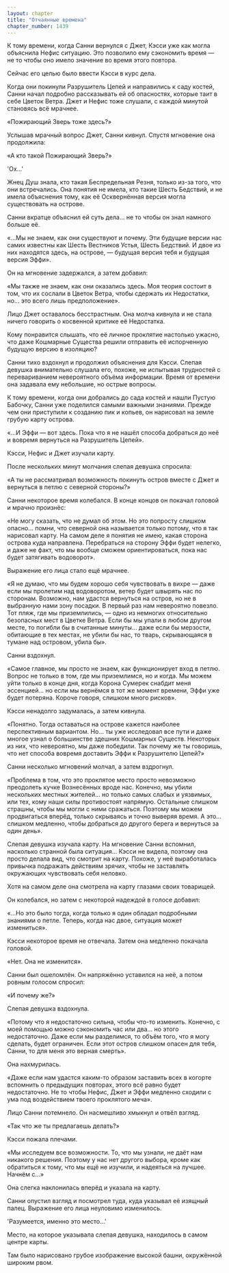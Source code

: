 ```yaml
---
layout: chapter
title: "Отчаянные времена"
chapter_number: 1439
---
```




К тому времени, когда Санни вернулся с Джет, Кэсси уже как могла объяснила Нефис ситуацию. Это позволило ему сэкономить время — не то чтобы оно имело значение во время этого повтора.

Сейчас его целью было ввести Кэсси в курс дела.

Когда они покинули Разрушитель Цепей и направились к саду костей, Санни начал подробно рассказывать ей об опасностях, которые таит в себе Цветок Ветра. Джет и Нефис тоже слушали, с каждой минутой становясь всё мрачнее.

«Пожирающий Зверь тоже здесь?»

Услышав мрачный вопрос Джет, Санни кивнул. Спустя мгновение она продолжила:

«А кто такой Пожирающий Зверь?»

'Ох...'

Жнец Душ знала, кто такая Беспредельная Резня, только из-за того, что они встречались. Она понятия не имела, кто такие Шесть Бедствий, и не имела объяснения тому, как её Осквернённая версия могла существовать на острове.

Санни вкратце объяснил ей суть дела... не то чтобы он знал намного больше её.

«...Мы не знаем, как они существуют и почему. Эти будущие версии нас самих известны как Шесть Вестников Устья, Шесть Бедствий. И двое из них находятся здесь, на острове, — будущая версия тебя и будущая версия Эффи».

Он на мгновение задержался, а затем добавил:

«Мы также не знаем, как они оказались здесь. Моя теория состоит в том, что их сослали в Цветок Ветра, чтобы сдержать их Недостатки, но... это всего лишь предположение».

Лицо Джет оставалось бесстрастным. Она молча кивнула и не стала ничего говорить о косвенной критике её Недостатка.

Кому понравится слышать, что её личное проклятие настолько ужасно, что даже Кошмарные Существа решили отправить её испорченную будущую версию в изоляцию?

Санни тихо вздохнул и продолжил объяснения для Кэсси. Слепая девушка внимательно слушала его, похоже, не испытывая трудностей с перевариванием невероятного объёма информации. Время от времени она задавала ему небольшие, но острые вопросы.

К тому времени, когда они добрались до сада костей и нашли Пустую Бабочку, Санни уже поделился самыми важными знаниями. Прежде чем они приступили к созданию пик и копьев, он нарисовал на земле грубую карту острова.

«...И Эффи — вот здесь. Пока что я не нашёл способа добраться до неё и вовремя вернуться на Разрушитель Цепей».

Кэсси, Нефис и Джет изучали карту.

После нескольких минут молчания слепая девушка спросила:

«А ты не рассматривал возможность покинуть остров вместе с Джет и вернуться в петлю с северной стороны?»

Санни некоторое время колебался. В конце концов он покачал головой и мрачно произнёс:

«Не могу сказать, что не думал об этом. Но это попросту слишком опасно... помни, что северной она называется только потому, что я так нарисовал карту. На самом деле я понятия не имею, какая сторона острова куда направлена. Перебраться на сторону Эффи будет нелегко, и даже не факт, что мы вообще сможем ориентироваться, пока нас будет затягивать водоворот».

Выражение его лица стало ещё мрачнее.

«Я не думаю, что мы будем хорошо себя чувствовать в вихре — даже если мы пролетим над водоворотом, ветер будет швырять нас по сторонам. Возможно, нам удастся вернуться на остров, но не в выбранную нами зону посадки. В первый раз нам невероятно повезло. Тот пляж, где мы приземлились, — одно из немногих относительно безопасных мест в Цветке Ветра. Если бы мы упали в любом другом месте, то погибли бы в считанные минуты... даже если бы мерзости, обитающие в тех местах, не убили бы нас, то тварь, скрывающаяся в тумане над островом, убила бы».

Санни вздохнул.

«Самое главное, мы просто не знаем, как функционирует вход в петлю. Вопрос не только в том, где мы приземлимся, но и когда. Мы можем уйти только в конце дня, когда Корона Сумерек снабдит меня эссенцией... но если мы вернёмся в тот же момент времени, Эффи уже будет потеряна. Короче говоря, слишком много рисков».

Кэсси ненадолго задумалась, а затем кивнула.

«Понятно. Тогда оставаться на острове кажется наиболее перспективным вариантом. Но... ты уже исследовал все пути и даже многое узнал о большинстве здешних Кошмарных Существ. Некоторых из них, что невероятно, мы даже победили. Так почему же ты говоришь, что нет способа вовремя доставить Эффи к Разрушителю Цепей?»

Санни несколько мгновений молчал, а затем вздрогнул.

«Проблема в том, что это проклятое место просто невозможно преодолеть кучке Вознесённых вроде нас. Конечно, мы убили нескольких местных жителей... но только самых слабых и уязвимых, или тех, кому наши силы противостоят напрямую. Остальные слишком страшны, чтобы мы могли с ними сражаться. Поэтому мы можем продвигаться вперёд, только скрываясь и точно выверяя время. А это... слишком медленно, чтобы добраться до другого берега и вернуться за один день».

Слепая девушка изучала карту. На мгновение Санни вспомнил, насколько странной была ситуация... Кэсси не видела, поэтому она просто делала вид, что смотрит на карту. Похоже, у неё выработалась привычка подражать действиям зрячих, чтобы не заставлять окружающих чувствовать себя неловко.

Хотя на самом деле она смотрела на карту глазами своих товарищей.

Он колебался, но затем с некоторой надеждой в голосе добавил:

«...Но это было тогда, когда только я один обладал подробными знаниями о петле. Теперь, когда нас двое, ситуация может измениться».

Кэсси некоторое время не отвечала. Затем она медленно покачала головой.

«Нет. Она не изменится».

Санни был ошеломлён. Он напряжённо уставился на неё, а потом ровным голосом спросил:

«И почему же?»

Слепая девушка вздохнула.

«Потому что я недостаточно сильна, чтобы что-то изменить. Конечно, с моей помощью можно сэкономить час или два... но этого недостаточно. Даже если мы разделимся, то объём того, что я могу сделать, будет ограничен. Если этот остров слишком опасен для тебя, Санни, то для меня это верная смерть».

Она нахмурилась.

«Даже если нам удастся каким-то образом заставить всех в когорте вспомнить о предыдущих повторах, этого всё равно будет недостаточно. Не то чтобы Нефис, Джет и Эффи медленно сходили с ума под воздействием твоего проклятого меча».

Лицо Санни потемнело. Он насмешливо хмыкнул и отвёл взгляд.

«Так что же ты предлагаешь делать?»

Кэсси пожала плечами.

«Мы исследуем все возможности. То, что мы узнали, не даёт нам никакого решения. Поэтому у нас нет другого выбора, кроме как обратиться к тому, что мы ещё не изучили, и надеяться на лучшее. Начнём с...»

Она слегка наклонилась вперёд и указала на карту.

Санни опустил взгляд и посмотрел туда, куда указывал её изящный палец. Выражение его лица неуловимо изменилось.

'Разумеется, именно это место...'

Место, на которое указывала слепая девушка, находилось в самом центре карты.

Там было нарисовано грубое изображение высокой башни, окружённой широким рвом.

